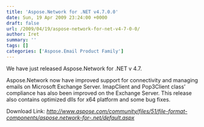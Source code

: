 ```yaml
---
title: 'Aspose.Network for .NET v4.7.0.0'
date: Sun, 19 Apr 2009 23:24:00 +0000
draft: false
url: /2009/04/19/aspose-network-for-net-v4-7-0-0/
author: Iret
summary: ''
tags: []
categories: ['Aspose.Email Product Family']
---
```


We have just released Aspose.Network for .NET v 4.7.

Aspose.Network now have improved support for connectivity and managing emails on Microsoft Exchange Server. ImapClient and Pop3Client class’ compliance has also been improved on the Exchange Server. This release also contains optimized dlls for x64 platform and some bug fixes.

Download Link: _http://www.aspose.com/community/files/51/file-format-components/aspose.network-for-.net/default.aspx_








